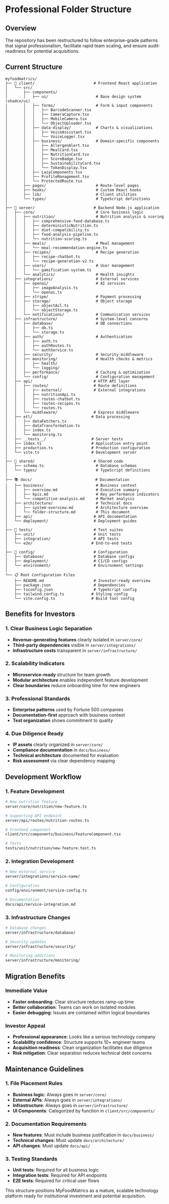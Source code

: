 # Professional Folder Structure

## Overview

The repository has been restructured to follow enterprise-grade patterns that signal professionalism, facilitate rapid team scaling, and ensure audit-readiness for potential acquisitions.

## Current Structure

```
myfoodmatrics/
├── 📱 client/                          # Frontend React application
│   └── src/
│       ├── components/
│       │   ├── ui/                     # Base design system (shadcn/ui)
│       │   ├── forms/                  # Form & input components
│       │   │   ├── BarcodeScanner.tsx
│       │   │   ├── CameraCapture.tsx
│       │   │   ├── MobileCamera.tsx
│       │   │   └── ObjectUploader.tsx
│       │   ├── data-display/           # Charts & visualizations
│       │   │   ├── VoiceAssistant.tsx
│       │   │   └── VoiceLogger.tsx
│       │   ├── business/               # Domain-specific components
│       │   │   ├── AllergenAlert.tsx
│       │   │   ├── MealCard.tsx
│       │   │   ├── NutritionCard.tsx
│       │   │   ├── ScoreBadge.tsx
│       │   │   ├── SustainabilityCard.tsx
│       │   │   └── TokenDisplay.tsx
│       │   ├── LazyComponents.tsx
│       │   ├── ProfileManagement.tsx
│       │   └── ProtectedRoute.tsx
│       ├── pages/                      # Route-level pages
│       ├── hooks/                      # Custom React hooks
│       ├── lib/                        # Client utilities
│       └── types/                      # TypeScript definitions
│
├── 🚀 server/                          # Backend Node.js application
│   ├── core/                           # Core business logic
│   │   ├── nutrition/                  # Nutrition analysis & scoring
│   │   │   ├── comprehensive-food-database.ts
│   │   │   ├── deterministicNutrition.ts
│   │   │   ├── diet-compatibility.ts
│   │   │   ├── food-analysis-pipeline.ts
│   │   │   └── nutrition-scoring.ts
│   │   ├── meals/                      # Meal management
│   │   │   └── meal-recommendation-engine.ts
│   │   ├── recipes/                    # Recipe generation
│   │   │   ├── recipe-chatbot.ts
│   │   │   └── recipe-generation-v2.ts
│   │   ├── users/                      # User management
│   │   │   └── gamification-system.ts
│   │   └── analytics/                  # Health insights
│   ├── integrations/                   # External services
│   │   ├── openai/                     # AI services
│   │   │   ├── imageAnalysis.ts
│   │   │   └── openai.ts
│   │   ├── stripe/                     # Payment processing
│   │   ├── storage/                    # Object storage
│   │   │   ├── objectAcl.ts
│   │   │   └── objectStorage.ts
│   │   └── notifications/              # Communication services
│   ├── infrastructure/                 # System-level concerns
│   │   ├── database/                   # DB connections
│   │   │   ├── db.ts
│   │   │   └── storage.ts
│   │   ├── auth/                       # Authentication
│   │   │   ├── auth.ts
│   │   │   ├── authRoutes.ts
│   │   │   └── authService.ts
│   │   ├── security/                   # Security middleware
│   │   ├── monitoring/                 # Health checks & metrics
│   │   │   ├── health/
│   │   │   └── logging/
│   │   ├── performance/                # Caching & optimization
│   │   └── config/                     # Configuration management
│   ├── api/                           # HTTP API layer
│   │   ├── routes/                    # Route definitions
│   │   │   ├── external/              # External integrations
│   │   │   ├── nutritionApi.ts
│   │   │   ├── routes-chatbot.ts
│   │   │   ├── routes-recipes.ts
│   │   │   └── routes.ts
│   │   └── middleware/                # Express middleware
│   ├── etl/                          # Data processing
│   │   ├── dataFetchers.ts
│   │   ├── dataTransformation.ts
│   │   ├── index.ts
│   │   └── monitoring.ts
│   ├── __tests__/                    # Server tests
│   ├── index.ts                      # Application entry point
│   ├── production.ts                 # Production configuration
│   └── vite.ts                       # Development server
│
├── 🤝 shared/                          # Shared code
│   ├── schema.ts                       # Database schemas
│   └── types/                          # TypeScript definitions
│
├── 📚 docs/                            # Documentation
│   ├── business/                       # Business context
│   │   ├── overview.md                 # Executive summary
│   │   ├── kpis.md                     # Key performance indicators
│   │   └── competitive-analysis.md     # Market analysis
│   ├── architecture/                   # Technical docs
│   │   ├── system-overview.md          # Architecture overview
│   │   └── folder-structure.md         # This document
│   ├── api/                           # API documentation
│   └── deployment/                    # Deployment guides
│
├── 🧪 tests/                           # Test suites
│   ├── unit/                          # Unit tests
│   ├── integration/                   # API tests
│   └── e2e/                          # End-to-end tests
│
├── 🔧 config/                          # Configuration
│   ├── database/                      # Database configs
│   ├── deployment/                    # CI/CD configs
│   └── environment/                   # Environment settings
│
└── 📋 Root Configuration Files
    ├── README.md                      # Investor-ready overview
    ├── package.json                   # Dependencies
    ├── tsconfig.json                  # TypeScript config
    ├── tailwind.config.ts            # Styling config
    └── vite.config.ts                # Build tool config
```

## Benefits for Investors

### 1. **Clear Business Logic Separation**
- **Revenue-generating features** clearly isolated in `server/core/`
- **Third-party dependencies** visible in `server/integrations/`
- **Infrastructure costs** transparent in `server/infrastructure/`

### 2. **Scalability Indicators**
- **Microservice-ready** structure for team growth
- **Modular architecture** enables independent feature development
- **Clear boundaries** reduce onboarding time for new engineers

### 3. **Professional Standards**
- **Enterprise patterns** used by Fortune 500 companies
- **Documentation-first** approach with business context
- **Test organization** shows commitment to quality

### 4. **Due Diligence Ready**
- **IP assets** clearly organized in `server/core/`
- **Compliance documentation** in `docs/business/`
- **Technical architecture** documented for evaluation
- **Risk assessment** via clear dependency mapping

## Development Workflow

### 1. **Feature Development**
```bash
# New nutrition feature
server/core/nutrition/new-feature.ts

# Supporting API endpoint
server/api/routes/nutrition-routes.ts

# Frontend component
client/src/components/business/FeatureComponent.tsx

# Tests
tests/unit/nutrition/new-feature.test.ts
```

### 2. **Integration Development**
```bash
# New external service
server/integrations/service-name/

# Configuration
config/environment/service-config.ts

# Documentation
docs/api/service-integration.md
```

### 3. **Infrastructure Changes**
```bash
# Database changes
server/infrastructure/database/

# Security updates
server/infrastructure/security/

# Monitoring additions
server/infrastructure/monitoring/
```

## Migration Benefits

### Immediate Value
- **Faster onboarding**: Clear structure reduces ramp-up time
- **Better collaboration**: Teams can work on isolated modules
- **Easier debugging**: Issues are contained within logical boundaries

### Investor Appeal
- **Professional appearance**: Looks like a serious technology company
- **Scalability confidence**: Structure supports 10+ engineer teams
- **Acquisition readiness**: Clean organization facilitates due diligence
- **Risk mitigation**: Clear separation reduces technical debt concerns

## Maintenance Guidelines

### 1. **File Placement Rules**
- **Business logic**: Always goes in `server/core/`
- **External APIs**: Always goes in `server/integrations/`
- **Infrastructure**: Always goes in `server/infrastructure/`
- **UI Components**: Categorized by function in `client/src/components/`

### 2. **Documentation Requirements**
- **New features**: Must include business justification in `docs/business/`
- **Technical changes**: Must update `docs/architecture/`
- **API changes**: Must update `docs/api/`

### 3. **Testing Standards**
- **Unit tests**: Required for all business logic
- **Integration tests**: Required for API endpoints
- **E2E tests**: Required for critical user flows

This structure positions MyFoodMatrics as a mature, scalable technology platform ready for institutional investment and potential acquisition.
